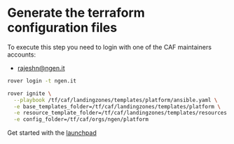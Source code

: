 
# Generate the terraform configuration files

To execute this step you need to login with one of the CAF maintainers accounts:
  - rajeshn@ngen.it

```bash
rover login -t ngen.it

rover ignite \
  --playbook /tf/caf/landingzones/templates/platform/ansible.yaml \
  -e base_templates_folder=/tf/caf/landingzones/templates/platform \
  -e resource_template_folder=/tf/caf/landingzones/templates/resources \
  -e config_folder=/tf/caf/orgs/ngen/platform
  ```

Get started with the [launchpad](./platform/level0/launchpad)